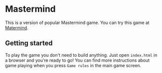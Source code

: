 Mastermind
=========================

This is a version of popular Mastermind game. You can try this game at [Matermind](http://www.marinasovic.com/mastermind/).


Getting started
---------------

To play the game you don't need to build anything. Just open `index.html` in a browser and you're ready to go!  You can find more instructions about game playing when you press `Game rules` in the main game screen.

